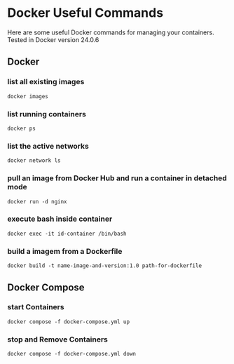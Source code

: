 # Docker Useful Commands

Here are some useful Docker commands for managing your containers. Tested in Docker version 24.0.6

## Docker

### list all existing images
```shell
docker images
```
### list running containers
```shell
docker ps
```
### list the active networks
```shell
docker network ls
```
### pull an image from Docker Hub and run a container in detached mode
```shell
docker run -d nginx
```
### execute bash inside container
```shell
docker exec -it id-container /bin/bash
```

### build a imagem from a Dockerfile
```shell
docker build -t name-image-and-version:1.0 path-for-dockerfile
```

## Docker Compose

### start Containers
```shell
docker compose -f docker-compose.yml up
```

### stop and Remove Containers
```shell
docker compose -f docker-compose.yml down
```
